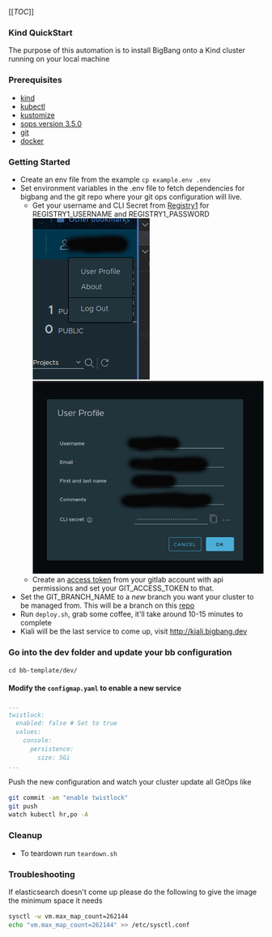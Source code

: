 [[_TOC_]]
### Kind QuickStart
The purpose of this automation is to install BigBang onto a Kind cluster running on your local machine

### Prerequisites
- [kind](https://kind.sigs.k8s.io/docs/user/quick-start/)
- [kubectl](https://kubernetes.io/docs/tasks/tools/)
- [kustomize](https://kubectl.docs.kubernetes.io/installation/kustomize/)
- [sops version 3.5.0](https://github.com/mozilla/sops/releases/tag/v3.5.0)
- [git](https://git-scm.com/book/en/v2/Getting-Started-Installing-Git)
- [docker](https://docs.docker.com/engine/install/ubuntu/)

### Getting Started
- Create an env file from the example ```cp example.env .env```
- Set environment variables in the .env file to fetch dependencies for bigbang and the git repo where your git ops configuration will live.
  - Get your username and CLI Secret from [Registry1](https://registry1.dso.mil) for REGISTRY1_USERNAME and REGISTRY1_PASSWORD
![Registry1Image](img/image2.png)
![Registry1Image](img/image1.png)
  - Create an [access token](https://gitlab.com/-/profile/personal_access_tokens) from your gitlab account with api permissions and set your GIT_ACCESS_TOKEN to that.
- Set the GIT_BRANCH_NAME to a *new* branch you want your cluster to be managed from. This will be a branch on this [repo](https://code.il2.dso.mil/trash-pandas/bb-template)
- Run ```deploy.sh```, grab some coffee, it'll take around 10-15 minutes to complete
- Kiali will be the last service to come up, visit http://kiali.bigbang.dev

### Go into the dev folder and update your bb configuration
```
cd bb-template/dev/
```
#### Modify the `configmap.yaml` to enable a new service
```yaml
...
twistlock:
  enabled: false # Set to true
  values:
    console:
      persistence:
        size: 5Gi
...
```
Push the new configuration and watch your cluster update all GitOps like
```bash
git commit -am "enable twistlock"
git push
watch kubectl hr,po -A
```

### Cleanup
- To teardown run ```teardown.sh```

### Troubleshooting
If elasticsearch doesn't come up please do the following to give the image the minimum space it needs
```bash
sysctl -w vm.max_map_count=262144
echo "vm.max_map_count=262144" >> /etc/sysctl.conf
```
